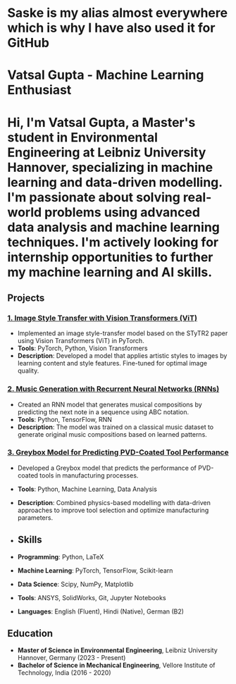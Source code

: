 # Saske is my alias almost everywhere which is why I have also used it for GitHub
# Vatsal Gupta - Machine Learning Enthusiast
# Hi, I'm **Vatsal Gupta**, a Master's student in Environmental Engineering at Leibniz University Hannover, specializing in machine learning and data-driven modelling. I'm passionate about solving real-world problems using advanced data analysis and machine learning techniques. I'm actively looking for internship opportunities to further my machine learning and AI skills.


## Projects

### [1. Image Style Transfer with Vision Transformers (ViT)](https://github.com/username/image-style-transfer)
- Implemented an image style-transfer model based on the STyTR2 paper using Vision Transformers (ViT) in PyTorch.
- **Tools**: PyTorch, Python, Vision Transformers
- **Description**: Developed a model that applies artistic styles to images by learning content and style features. Fine-tuned for optimal image quality.

### [2. Music Generation with Recurrent Neural Networks (RNNs)](https://github.com/username/music-generation)
- Created an RNN model that generates musical compositions by predicting the next note in a sequence using ABC notation.
- **Tools**: Python, TensorFlow, RNN
- **Description**: The model was trained on a classical music dataset to generate original music compositions based on learned patterns.

### [3. Greybox Model for Predicting PVD-Coated Tool Performance](https://github.com/username/greybox-pvd-tool)
- Developed a Greybox model that predicts the performance of PVD-coated tools in manufacturing processes.
- **Tools**: Python, Machine Learning, Data Analysis
- **Description**: Combined physics-based modelling with data-driven approaches to improve tool selection and optimize manufacturing parameters.

- ## Skills

- **Programming**: Python, LaTeX
- **Machine Learning**: PyTorch, TensorFlow, Scikit-learn
- **Data Science**: Scipy, NumPy, Matplotlib
- **Tools**: ANSYS, SolidWorks, Git, Jupyter Notebooks
- **Languages**: English (Fluent), Hindi (Native), German (B2)

## Education

- **Master of Science in Environmental Engineering**, Leibniz University Hannover, Germany (2023 - Present)
- **Bachelor of Science in Mechanical Engineering**, Vellore Institute of Technology, India (2016 - 2020)

